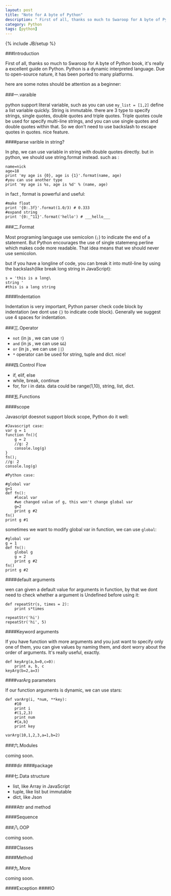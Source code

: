```yaml
---
layout: post
title: "Note for A byte of Python"
description: " First of all, thanks so much to Swaroop for A byte of Python book, it's really a excellent guide on Python. Python is a dynamic interpreted language. Due to open-source nature, it has been ported to many platforms."
category: Python
tags: [python]
---
```

{% include JB/setup %}

###Introduction

First of all, thanks so much to Swaroop for A byte of Python book, it's really a excellent guide on Python. Python is a dynamic interpreted language. Due to open-source nature, it has been ported to many platforms.

here are some notes should be attention as a beginner:

###一.varaible 

python support literal variable, such as you can use `my_list = [1,2]` define a list variable quickly. String is immutable. there are 3 type to specify strings, single quotes, double quotes and triple quotes. Triple quotes coule be used for specify multi-line strings, and you can use single quotes and double quotes within that. So we don't need to use backslash to escape quotes in quotes. nice feature.

####parse varible in string?

In php, we can use variable in string with double quotes directly. but in python, we should use string.format instead. such as :

    name=nick
    age=18
    print 'my age is {0}, age is {1}'.format(name, age) 
    #you can use another type
    print 'my age is %s, age is %d' % (name, age)
    
in fact , format is powerful and useful:

    #make float 
    print '{0:.3f}'.format(1.0/3) # 0.333
    #expand string
    print '{0:_^11}'.format('hello') # ___hello___
    
###二.Format

Most programing language use semicolon (`;`) to indicate the end of a statement. But Python encourages the use of single statemeng perline which makes code more readable. That idea means that we should never use semicolon.

but if you have a longline of code, you can break it into mutil-line by using the backslash(like break long string in JavaScript):

    s = 'this is a long\
    string '
    #this is a long string

####Indentation

Indentation is very important, Python parser check code block by indentation (we dont use `{}` to indicate code block). Generally we suggest use 4 spaces for indentation.


###三.Operator

- `not` (in js , we can use `!`)
- `and` (in js , we can use `&&`)
- `or` (in js , we can use `||`)
- `*` operator can be used for string, tuple and dict. nice!

###四.Control Flow

- if, elif, else
- while, break, continue
- for, for i in data. data could be range(1,10), string, list, dict.

###五.Functions

####scope

Javascript doesnot support block scope, Python do it well:

    #Javascript case:
    var g = 1
    function fn(){
        g = 2
        //g: 2
        console.log(g)
    }
    fn();
    //g: 2
    console.log(g)

    #Python case:

    #global var
    g=1
    def fn():
        #local var
        #we changed value of g, this won't change global var
        g=2
        print g #2
    fn()
    print g #1

sometimes we want to modify global var in function, we can use `global`:

    #global var
    g = 1
    def fn():
        global g
        g = 2
        print g #2
    fn()
    print g #2

####default arguments

wen can given a default value for arguments in function, by that we dont need to check whether a argument is Undefined before using it:

    def repeatStr(s, times = 2):
        print s*times

    repeatStr('hi')
    repeatStr('hi', 5)
    
####Keyword arguments

If you have function with more arguments and you just want to specify only one of them, you can give values by naming them, and dont worry about the order of arguments. It's really useful, exactly.

    def keyArg(a,b=0,c=0):
        print a, b, c
    keyArg(b=2,a=3)

####varArg parameters

If our function arguments is dynamic, we can use stars:

    def varArg(i, *num, **key):
        #10
        print i 
        #(1,2,3)
        print num
        #{a,b}
        print key

    varArg(10,1,2,3,a=1,b=2)

###六.Modules

coming soon.

####dir
####package


###七.Data structure

- list, like Array in JavaScript
- tuple, like list but immutable
- dict, like Json

####Attr and method

####Sequence

###八.OOP

coming soon.

####Classes

####Method

###九.More

coming soon.

####Exception
####IO

